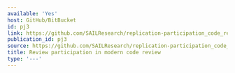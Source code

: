 ```yaml
---
available: 'Yes'
host: GitHub/BitBucket
id: pj3
link: https://github.com/SAILResearch/replication-participation_code_review
publication_id: pj3
source: https://github.com/SAILResearch/replication-participation_code_review
title: Review participation in modern code review
type: '---'
---
```

